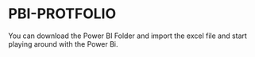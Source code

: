 # PBI-PROTFOLIO
You can download the Power BI Folder and import the excel file and start playing around with the Power Bi. 
